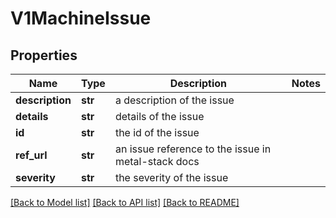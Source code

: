# V1MachineIssue

## Properties
Name | Type | Description | Notes
------------ | ------------- | ------------- | -------------
**description** | **str** | a description of the issue | 
**details** | **str** | details of the issue | 
**id** | **str** | the id of the issue | 
**ref_url** | **str** | an issue reference to the issue in metal-stack docs | 
**severity** | **str** | the severity of the issue | 

[[Back to Model list]](../README.md#documentation-for-models) [[Back to API list]](../README.md#documentation-for-api-endpoints) [[Back to README]](../README.md)


